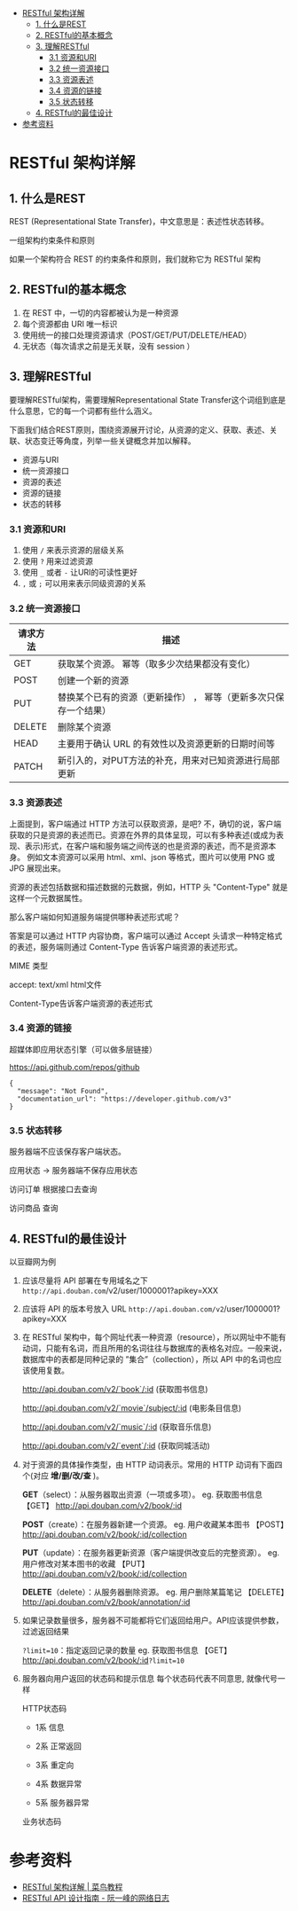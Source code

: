 - [RESTful 架构详解](#restful-架构详解)
    - [1. 什么是REST](#1-什么是rest)
    - [2. RESTful的基本概念](#2-restful的基本概念)
    - [3. 理解RESTful](#3-理解restful)
        - [3.1 资源和URI](#31-资源和uri)
        - [3.2 统一资源接口](#32-统一资源接口)
        - [3.3 资源表述](#33-资源表述)
        - [3.4 资源的链接](#34-资源的链接)
        - [3.5 状态转移](#35-状态转移)
    - [4. RESTful的最佳设计](#4-restful的最佳设计)
- [参考资料](#参考资料)

# RESTful 架构详解

## 1. 什么是REST

REST (Representational State Transfer)，中文意思是：表述性状态转移。

一组架构约束条件和原则

如果一个架构符合 REST 的约束条件和原则，我们就称它为 RESTful 架构



## 2. RESTful的基本概念

1. 在 REST 中，一切的内容都被认为是一种资源
2. 每个资源都由 URI 唯一标识
3. 使用统一的接口处理资源请求（POST/GET/PUT/DELETE/HEAD）
4. 无状态（每次请求之前是无关联，没有 session ）

 

## 3. 理解RESTful

要理解RESTful架构，需要理解Representational State Transfer这个词组到底是什么意思，它的每一个词都有些什么涵义。

下面我们结合REST原则，围绕资源展开讨论，从资源的定义、获取、表述、关联、状态变迁等角度，列举一些关键概念并加以解释。

- 资源与URI
- 统一资源接口
- 资源的表述
- 资源的链接
- 状态的转移



### 3.1 资源和URI

1. 使用 `/` 来表示资源的层级关系
2. 使用 `?` 用来过滤资源
3. 使用 `_` 或者 `-` 让URI的可读性更好
4. `,` 或 `;` 可以用来表示同级资源的关系



### 3.2 统一资源接口

| 请求方法 | 描述                                                         |
| -------- | ------------------------------------------------------------ |
| GET      | 获取某个资源。 幂等（取多少次结果都没有变化）                |
| POST     | 创建一个新的资源                                             |
| PUT      | 替换某个已有的资源（更新操作） ， 幂等（更新多次只保存一个结果） |
| DELETE   | 删除某个资源                                                 |
| HEAD     | 主要用于确认 URL 的有效性以及资源更新的日期时间等            |
| PATCH    | 新引入的，对PUT方法的补充，用来对已知资源进行局部更新        |



### 3.3 资源表述

上面提到，客户端通过 HTTP 方法可以获取资源，是吧? 不，确切的说，客户端获取的只是资源的表述而已。资源在外界的具体呈现，可以有多种表述(或成为表现、表示)形式，在客户端和服务端之间传送的也是资源的表述，而不是资源本身。 例如文本资源可以采用 html、xml、json 等格式，图片可以使用 PNG 或 JPG 展现出来。

资源的表述包括数据和描述数据的元数据，例如，HTTP 头 "Content-Type" 就是这样一个元数据属性。

那么客户端如何知道服务端提供哪种表述形式呢？

答案是可以通过 HTTP 内容协商，客户端可以通过 Accept 头请求一种特定格式的表述，服务端则通过 Content-Type 告诉客户端资源的表述形式。



MIME 类型

accept: text/xml   html文件

Content-Type告诉客户端资源的表述形式

 

### 3.4 资源的链接

 超媒体即应用状态引擎（可以做多层链接）

 https://api.github.com/repos/github

```
{
  "message": "Not Found",
  "documentation_url": "https://developer.github.com/v3"
}
```



### 3.5 状态转移

服务器端不应该保存客户端状态。

应用状态 -> 服务器端不保存应用状态

 

访问订单   根据接口去查询

访问商品   查询



## 4. RESTful的最佳设计

以豆瓣网为例

1. 应该尽量将 API 部署在专用域名之下 
   `http://api.douban.com`/v2/user/1000001?apikey=XXX

2. 应该将 API 的版本号放入 URL 
   `http://api.douban.com/v2`/user/1000001?apikey=XXX

3. 在 RESTful 架构中，每个网址代表一种资源（resource），所以网址中不能有动词，只能有名词，而且所用的名词往往与数据库的表格名对应。一般来说，数据库中的表都是同种记录的 ”集合”（collection），所以 API 中的名词也应该使用复数。


   http://api.douban.com/v2/`book`/:id (获取图书信息) 

   http://api.douban.com/v2/`movie`/subject/:id (电影条目信息) 

   http://api.douban.com/v2/`music`/:id (获取音乐信息) 

   http://api.douban.com/v2/`event`/:id (获取同城活动)

4. 对于资源的具体操作类型，由 HTTP 动词表示。常用的 HTTP 动词有下面四个(对应 **增/删/改/查** )。 

   **GET**（select）：从服务器取出资源（一项或多项）。 
   eg. 获取图书信息  【GET】 <http://api.douban.com/v2/book/:id>

   **POST**（create）：在服务器新建一个资源。 
   eg. 用户收藏某本图书  【POST】 <http://api.douban.com/v2/book/:id/collection>

   **PUT**（update）：在服务器更新资源（客户端提供改变后的完整资源）。 
   eg. 用户修改对某本图书的收藏  【PUT】 <http://api.douban.com/v2/book/:id/collection>

   **DELETE**（delete）：从服务器删除资源。 
   eg. 用户删除某篇笔记  【DELETE】 <http://api.douban.com/v2/book/annotation/:id>

5. 如果记录数量很多，服务器不可能都将它们返回给用户。API应该提供参数，过滤返回结果

   `?limit=10`：指定返回记录的数量
   eg. 获取图书信息  【GET】 <http://api.douban.com/v2/book/:id>`?limit=10`

6. 服务器向用户返回的状态码和提示信息 
   每个状态码代表不同意思, 就像代号一样

   HTTP状态码

   - 1系 信息

   - 2系 正常返回

   - 3系 重定向

   - 4系 数据异常

   - 5系 服务器异常

   业务状态码

 



# 参考资料

- [RESTful 架构详解 | 菜鸟教程](https://www.runoob.com/w3cnote/restful-architecture.html)
- [RESTful API 设计指南 - 阮一峰的网络日志](http://www.ruanyifeng.com/blog/2014/05/restful_api.html)
